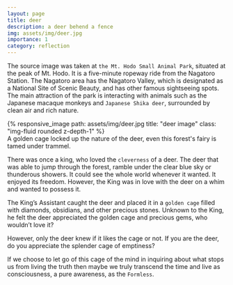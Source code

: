 ```yaml
---
layout: page
title: deer
description: a deer behend a fence
img: assets/img/deer.jpg
importance: 1
category: reflection
---
```

The source image was taken at `the Mt. Hodo Small Animal Park`, situated at the peak of Mt. Hodo. It is a five-minute ropeway ride from the Nagatoro Station. The Nagatoro area has the Nagatoro Valley, which is designated as a National Site of Scenic Beauty, and has other famous sightseeing spots. The main attraction of the park is interacting with animals such as the Japanese macaque monkeys and `Japanese Shika deer`, surrounded by clean air and rich nature.
<div class="row">
    <div class="col-sm mt-3 mt-md-0">
        {% responsive_image path: assets/img/deer.jpg title: "deer image" class: "img-fluid rounded z-depth-1" %}
    </div>
</div>
<div class="caption">
    A golden cage locked up the nature of the deer, even this forest's fairy is tamed under trammel.
</div>

There was once a king, who loved the `cleverness` of a deer. The deer that was able to jump through the forest, ramble under the clear blue sky or thunderous showers. It could see the whole world whenever it wanted. It enjoyed its freedom. However, the King was in love with the deer on a whim and wanted to possess it.

The King’s Assistant caught the deer and placed it in a `golden cage` filled with diamonds, obsidians, and other precious stones. Unknown to the King, he felt the deer appreciated the golden cage and precious gems, who wouldn’t love it? 

However, only the deer knew if it likes the cage or not. If you are the deer, do you appreciate the splender cage of emptiness?

If we choose to let go of this cage of the mind in inquiring about what stops us from living the truth then maybe we truly transcend the time and live as consciousness, a pure awareness, as the `Formless`.
